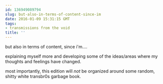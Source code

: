 ```yaml
---
id: 136949089794
slug: but-also-in-terms-of-content-since-im
date: 2016-01-09 15:31:15 GMT
tags:
- transmissions from the void
title: ''
---
```


but also in terms of content, since i'm....

explaining myself more and developing some of the ideas/areas where my thoughts and feelings have changed.

most importantly, this edition will *not* be organized around some random, shitty white transbr0s garbage book.
